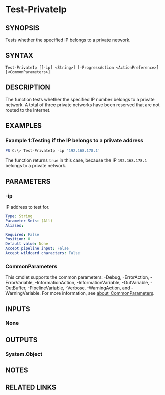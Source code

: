 ﻿---
external help file: EulandaConnect-help.xml
Module Name: EulandaConnect
online version: https://github.com/Eulanda/EulandaConnect/blob/master/docs/Test-PrivateIp.md
schema: 2.0.0
lastMod: 2024-03-19T06:27:26
---

# Test-PrivateIp

## SYNOPSIS
Tests whether the specified IP belongs to a private network.

## SYNTAX

```
Test-PrivateIp [[-ip] <String>] [-ProgressAction <ActionPreference>] [<CommonParameters>]
```

## DESCRIPTION
The function tests whether the specified IP number belongs to a private network. A total of three private networks have been reserved that are not routed to the Internet.

## EXAMPLES

### Example 1:Testing if the IP belongs to a private address
```powershell
PS C:\> Test-PrivateIp -ip '192.168.178.1'
```

The function returns `true` in this case, because the IP `192.168.178.1` belongs to a private network.

## PARAMETERS

### -ip
IP address to test for.

```yaml
Type: String
Parameter Sets: (All)
Aliases:

Required: False
Position: 0
Default value: None
Accept pipeline input: False
Accept wildcard characters: False
```


### CommonParameters
This cmdlet supports the common parameters: -Debug, -ErrorAction, -ErrorVariable, -InformationAction, -InformationVariable, -OutVariable, -OutBuffer, -PipelineVariable, -Verbose, -WarningAction, and -WarningVariable. For more information, see [about_CommonParameters](http://go.microsoft.com/fwlink/?LinkID=113216).

## INPUTS

### None

## OUTPUTS

### System.Object
## NOTES

## RELATED LINKS


